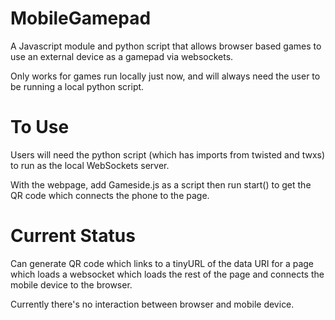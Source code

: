 MobileGamepad
=============

A Javascript module and python script that allows browser based games to use an external device as a gamepad via websockets.

Only works for games run locally just now, and will always need the user to be running a
local python script.

To Use
=============
Users will need the python script (which has imports from twisted and twxs) to run as the
local WebSockets server.

With the webpage, add Gameside.js as a script then run start() to get the QR code which connects the phone to the page.

Current Status
=============

Can generate QR code which links to a tinyURL of the data URI for a page which loads a websocket which loads the rest of the page and connects the mobile device to the browser.

Currently there's no interaction between browser and mobile device.